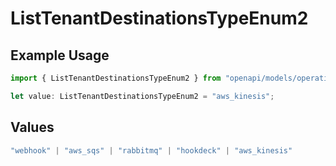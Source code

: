 # ListTenantDestinationsTypeEnum2

## Example Usage

```typescript
import { ListTenantDestinationsTypeEnum2 } from "openapi/models/operations";

let value: ListTenantDestinationsTypeEnum2 = "aws_kinesis";
```

## Values

```typescript
"webhook" | "aws_sqs" | "rabbitmq" | "hookdeck" | "aws_kinesis"
```